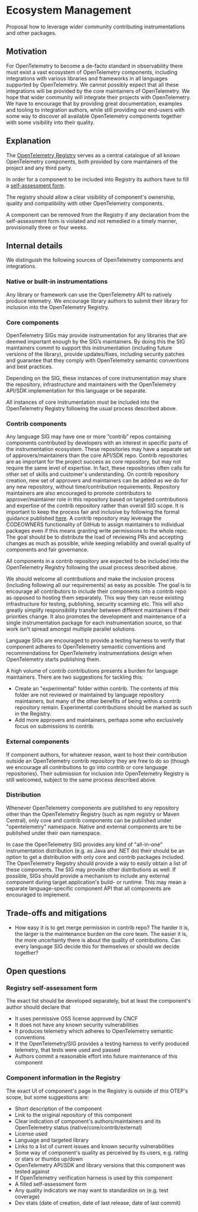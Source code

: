 # Ecosystem Management

Proposal how to leverage wider community contributing instrumentations and other packages.

## Motivation

For OpenTelemetry to become a de-facto standard in observability there must exist a vast ecosystem of OpenTelemetry components,
including integrations with various libraries and frameworks in all languages supported by OpenTelemetry.
We cannot possibly expect that all these integrations will be provided by the core maintainers of OpenTelemetry.
We hope that wider community will integrate their projects with OpenTelemetry.
We have to encourage that by providing great documentation, examples and tooling to integration authors,
while still providing our end-users with some way to discover all available OpenTelemetry components together with some visibility into their quality.

## Explanation

The [OpenTelemetry Registry](https://opentelemetry.io/ecosystem/registry/) serves as a central catalogue of all known OpenTelemetry components,
both provided by core maintainers of the project and any third party.

In order for a component to be included into Registry its authors have to fill a [self-assessment form](#registry-self-assessment-form).

The registry should allow a clear visibility of component's ownership, quality and compatibility with other OpenTelemetry components.

A component can be removed from the Registry if any declaration from the self-assessment form is violated and not remedied
in a timely manner, provisionally three or four weeks.

## Internal details

We distinguish the following sources of OpenTelemetry components and integrations.

### Native or built-in instrumentations

Any library or framework can use the OpenTelemetry API to natively produce telemetry.
We encourage library authors to submit their library for inclusion into the OpenTelemetry Registry.

### Core components

OpenTelemetry SIGs may provide instrumentation for any libraries that are deemed important enough by the SIG’s maintainers.
By doing this the SIG maintainers commit to support this instrumentation (including future versions of the library),
provide updates/fixes, including security patches and guarantee that they comply with OpenTelemetry semantic conventions and best practices.

Depending on the SIG, these instances of core instrumentation may share the repository, infrastructure and maintainers with
the OpenTelemetry API/SDK implementation for this language or be separate.

All instances of core instrumentation must be included into the OpenTelemetry Registry following the usual process described above.

### Contrib components

Any language SIG may have one or more “contrib” repos containing components contributed by developers with an interest in specific parts of the instrumentation ecosystem.
These repositories may have a separate set of approvers/maintainers than the core API/SDK repo.
Contrib repositories are as important for the project success as core repository, but may not require the same level of expertise.
In fact, these repositories often calls for other set of skills and customer's understanding.
On contrib repository creation, new set of approvers and maintainers can be added as we do for any new repository, without time/contribution requirements.
Repository maintainers are also encouraged to promote contributors to approver/maintainer role in this repository
based on targeted contributions and expertise of the contrib repository rather than overall SIG scope.
It is important to keep the process fair and inclusive by following the formal guidance published [here](https://github.com/open-telemetry/community/blob/main/guides/contributor/membership.md#maintainer).
A contrib repository may leverage the CODEOWNERS functionality of GitHub to assign maintainers to individual packages
even if this means granting write permissions to the whole repo.
The goal should be to distribute the load of reviewing PRs and accepting changes as much as possible, while keeping reliability and overall quality of components and fair governance.

All components in a contrib repository are expected to be included into the OpenTelemetry Registry following the usual process described above.

We should welcome all contributions and make the inclusion process (including following all our requirements) as easy as possible.
The goal is to encourage all contributors to include their components into a contrib repo as opposed to hosting them separately.
This way they can reuse existing infrastructure for testing, publishing, security scanning etc.
This will also greatly simplify responsibility transfer between different maintainers if their priorities change.
It also promotes the development and maintenance of a single instrumentation package for each instrumentation source,
so that work isn't spread amongst multiple parallel solutions.

Language SIGs are encouraged to provide a testing harness to verify that component adheres to OpenTelemetry semantic conventions
and recommendations for OpenTelemetry instrumentations design when OpenTelemetry starts publishing them.

A high volume of contrib contributions presents a burden for language maintainers. There are two suggestions for tackling this:

- Create an "experimental" folder within contrib. The contents of this folder are not reviewed or maintained by language repository maintainers, but
many of the other benefits of being within a contrib repository remain.
Experimental contributions should be marked as such in the Registry.
- Add more approvers and maintainers, perhaps some who exclusively focus on submissions to contrib.

### External components

If component authors, for whatever reason, want to host their contribution outside an OpenTelemetry contrib repository
they are free to do so (though we encourage all contributions to go into contrib or core language repositories).
Their submission for inclusion into OpenTelemetry Registry is still welcomed, subject to the same process described above.

### Distribution

Whenever OpenTelemetry components are published to any repository other than the OpenTelemetry Registry (such as npm registry or Maven Central),
only core and contrib components can be published under "opentelemetry" namespace.
Native and external components are to be published under their own namespace.

In case the OpenTelemetry SIG provides any kind of "all-in-one" instrumentation distribution (e.g. as Java and .NET do)
their should be an option to get a distribution with only core and contrib packages included.
The OpenTelemetry Registry should provide a way to easily obtain a list of these components.
The SIG may provide other distributions as well.
If possible, SIGs should provide a mechanism to include any external component during target application's build- or runtime.
This may mean a separate language-specific component API that all components are encouraged to implement.

## Trade-offs and mitigations

* How easy it is to get merge permission in contrib repo?
The harder it is, the larger is the maintenance burden on the core team.
The easier it is, the more uncertainty there is about the quality of contributions.
Can every language SIG decide this for themselves or should we decide together?

## Open questions

### Registry self-assessment form

The exact list should be developed separately, but at least the component's author should declare that

* It uses permissive OSS license approved by CNCF
* It does not have any known security vulnerabilities
* It produces telemetry which adheres to OpenTelemetry semantic conventions
* If the OpenTelemetry/SIG provides a testing harness to verify produced telemetry, that tests were used and passed
* Authors commit a reasonable effort into future maintenance of this component

### Component information in the Registry

The exact UI of component's page in the Registry is outside of this OTEP's scope, but some suggestions are:

* Short description of the component
* Link to the original repository of this component
* Clear indication of component's authors/maintainers and its OpenTelemetry status (native/core/contrib/external)
* License used
* Language and targeted library
* Links to a list of current issues and known security vulnerabilities
* Some way of component's quality as perceived by its users, e.g. rating or stars or thumbs up/down
* OpenTelemetry API/SDK and library versions that this component was tested against
* If OpenTelemetry verification harness is used by this component
* A filled self-assessment form
* Any quality indicators we may want to standardize on (e.g. test coverage)
* Dev stats (date of creation, date of last release, date of last commit)
